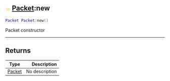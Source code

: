 ## ![shared](../../.gitbook/assets/shared.png) [Packet](./readme/packet.md):new

```lua
Packet Packet:new()
```

Packet constructor

------
## Returns

| Type   | Description |
| ------ | ----------: |
| [Packet](./readme/packet.md) | No description |

